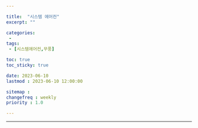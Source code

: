 ```yaml
---

title:  "시스템 에어컨"
excerpt: ""

categories:
 - 
tags:
 - [시스템에어컨,무풍]

toc: true
toc_sticky: true

date: 2023-06-10
lastmod : 2023-06-10 12:00:00

sitemap :
changefreq : weekly
priority : 1.0

---
```

---
